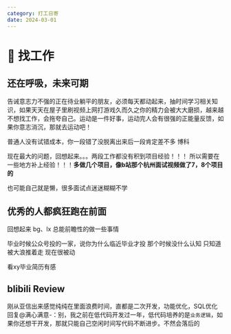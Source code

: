 ```yaml
---
category: 打工日寄
date: 2024-03-01
---
```




# 👻 找工作

## 还在呼吸，未来可期

告诫意志力不强的正在待业躺平的朋友，必须每天都动起来，抽时间学习相关知识，如果天天在屋子里刷视频上网打游戏久而久之你的精力会被大大磨损，越来越不想找工作，会拖夸自己。运动是一件好事，运动完人会有很强的正能量反馈，如果你意志消沉，那就去运动吧！

普通人没有试错成本，你一段错了没脱离出来后一段肯定差不多   博科



现在最大的问题，回想起来。。。两段工作都没有积到项目经验！！！  所以需要在一些地方补上经验！！！**多做几个项目，像b站那个杭州面试视频做了7，8个项目的**





也可能自己就是懒，很多面试点迷迷糊糊不学



## 优秀的人都疯狂跑在前面

回想起来 bg、lx 总能前瞻性的做一些事情

毕业时候公众号投的一家，说你为什么临近毕业才投
那个时候没什么认知  只知道被大浪推着走          现在很被动



看xy毕业简历有感





## blibili Review

 刚从亚信出来感觉纯纯在里面浪费时间，直都是二次开发，功能优化，SQL优化
 回复@满心满意-：别，我之前在低代码开发过一年，低代码培养的是`业务逻辑`，如果你还想干开发，那就只能自己空闲时间写代码不断进步。不然会落后的